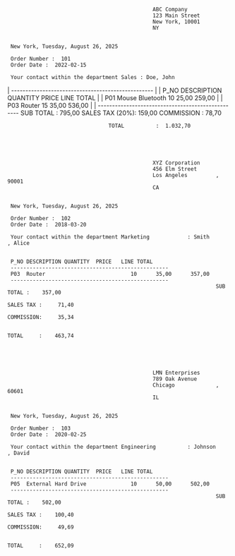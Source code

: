                                                   ABC Company
                                                  123 Main Street
                                                  New York, 10001
                                                  NY


     New York, Tuesday, August 26, 2025

     Order Number :  101
     Order Date :  2022-02-15

     Your contact within the department Sales : Doe, John

   | --------------------------------------------------                      |
    | P_NO DESCRIPTION                      QUANTITY  PRICE      LINE TOTAL |
    | P01  Mouse Bluetooth                  10        25,00      259,00       |
    | P03  Router                           15        35,00      536,00       |
    | --------------------------------------------------
                                    SUB TOTAL      :    795,00
                                    SALES TAX (20%):    159,00
                                    COMMISSION     :     78,70

                                    TOTAL          :  1.032,70





                                                  XYZ Corporation
                                                  456 Elm Street
                                                  Los Angeles         , 90001
                                                  CA


     New York, Tuesday, August 26, 2025

     Order Number :  102
     Order Date :  2018-03-20

     Your contact within the department Marketing            : Smith               , Alice


     P_NO DESCRIPTION QUANTITY  PRICE   LINE TOTAL
     --------------------------------------------------
     P03  Router                           10      35,00      357,00
     --------------------------------------------------
                                                                      SUB TOTAL :    357,00
                                                                      SALES TAX :     71,40
                                                                      COMMISSION:     35,34

                                                                      TOTAL     :    463,74





                                                  LMN Enterprises
                                                  789 Oak Avenue
                                                  Chicago             , 60601
                                                  IL


     New York, Tuesday, August 26, 2025

     Order Number :  103
     Order Date :  2020-02-25

     Your contact within the department Engineering          : Johnson             , David


     P_NO DESCRIPTION QUANTITY  PRICE   LINE TOTAL
     --------------------------------------------------
     P05  External Hard Drive              10      50,00      502,00
     --------------------------------------------------
                                                                      SUB TOTAL :    502,00
                                                                      SALES TAX :    100,40
                                                                      COMMISSION:     49,69

                                                                      TOTAL     :    652,09





